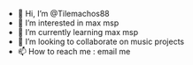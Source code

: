 - 👋 Hi, I’m @Tilemachos88
- 👀 I’m interested in max msp
- 🌱 I’m currently learning max msp
- 💞️ I’m looking to collaborate on music projects
- 📫 How to reach me : email me

<!---
Tilemachos88/Tilemachos88 is a ✨ special ✨ repository because its `README.md` (this file) appears on your GitHub profile.
You can click the Preview link to take a look at your changes.
--->
